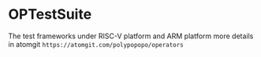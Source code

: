 # OPTestSuite
The test frameworks under RISC-V platform and  ARM platform
more details in atomgit `https://atomgit.com/polypopopo/operators`
